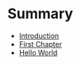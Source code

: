 # Summary

* [Introduction](README.md)
* [First Chapter](chapter1.md)
* [Hello World](hello-world.md)

